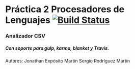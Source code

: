 # Práctica 2 Procesadores de Lenguajes [![Build Status](https://travis-ci.org/alu0100699968/PL_P2_CVS.svg?branch=gh-pages)](https://travis-ci.org/alu0100699968/PL_P2_CVS)
### Analizador CSV

##### Con soporte para gulp, karma, blanket y Travis.


Autores:
Jonathan Expósito Martín
Sergio Rodríguez Martín
